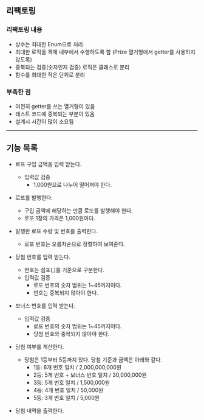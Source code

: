 ## 리팩토링

### 리팩토링 내용
- 상수는 최대한 Enum으로 처리
- 최대한 로직을 객체 내부에서 수행하도록 함 (Prize 열거형에서 getter를 사용하지 않도록)
- 중복되는 검증(숫자인지 검증) 로직은 클래스로 분리
- 함수를 최대한 작은 단위로 분리

### 부족한 점

- 여전히 getter를 쓰는 열거형이 있음
- 테스트 코드에 중복되는 부분이 있음
- 설계시 시간이 많이 소요됨

---

## 기능 목록

- 로또 구입 금액을 입력 받는다.
    - 입력값 검증
        - 1,000원으로 나누어 떨어져야 한다.


- 로또를 발행한다. 
    - 구입 금액에 해당하는 만큼 로또를 발행해야 한다.
    - 로또 1장의 가격은 1,000원이다.


- 발행한 로또 수량 및 번호를 출력한다.
    - 로또 번호는 오름차순으로 정렬하여 보여준다.
         

- 당첨 번호를 입력 받는다.
    - 번호는 쉼표(,)를 기준으로 구분한다.
    - 입력값 검증
        - 로또 번호의 숫자 범위는 1~45까지이다.
        - 번호는 중복되지 않아야 한다.


- 보너스 번호를 입력 받는다.
    - 입력값 검증
        - 로또 번호의 숫자 범위는 1~45까지이다.
        - 당첨 번호와 중복되지 않아야 한다.


- 당첨 여부를 계산한다.
    - 당첨은 1등부터 5등까지 있다. 당첨 기준과 금액은 아래와 같다.
        - 1등: 6개 번호 일치 / 2,000,000,000원
        - 2등: 5개 번호 + 보너스 번호 일치 / 30,000,000원
        - 3등: 5개 번호 일치 / 1,500,000원
        - 4등: 4개 번호 일치 / 50,000원
        - 5등: 3개 번호 일치 / 5,000원


- 당첨 내역을 출력한다.
